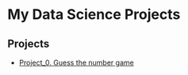 # My Data Science Projects
## Projects
* [Project_0. Guess the number game](https://github.com/AlexeyAldushin/sf_data_science/tree/main/project_0)
